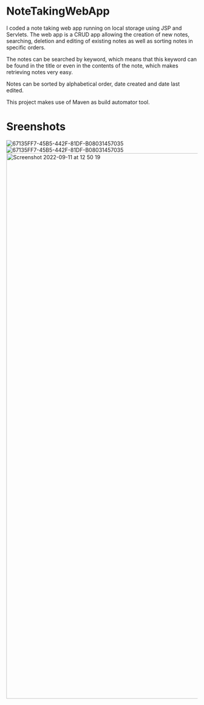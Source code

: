 # NoteTakingWebApp
I coded a note taking web app running on local storage using JSP and Servlets. The web app is a CRUD app allowing the creation of new notes, searching, deletion and editing of existing notes as well as sorting notes in specific orders.

The notes can be searched by keyword, which means that this keyword can be found in the title or even in the contents of the note, which makes retrieving notes very easy.

Notes can be sorted by alphabetical order, date created and date last edited.

This project makes use of Maven as build automator tool.

# Sreenshots
![67135FF7-45B5-442F-81DF-B08031457035](https://user-images.githubusercontent.com/92267178/189525857-9425b287-480f-4c43-93a7-1d34f2a3a811.jpeg)
![67135FF7-45B5-442F-81DF-B08031457035](https://user-images.githubusercontent.com/92267178/189525933-03cbabd9-856c-4de3-bd3b-565bdb6e6a49.jpeg)
<img width="1436" alt="Screenshot 2022-09-11 at 12 50 19" src="https://user-images.githubusercontent.com/92267178/189525957-1dc3a537-acb2-4ff5-ac8a-b49054cfb898.png">
